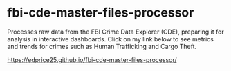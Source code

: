 # fbi-cde-master-files-processor
Processes raw data from the FBI Crime Data Explorer (CDE), preparing it for analysis in interactive dashboards. Click on my link below to see metrics and trends for crimes such as Human Trafficking and Cargo Theft.

https://edprice25.github.io/fbi-cde-master-files-processor/
